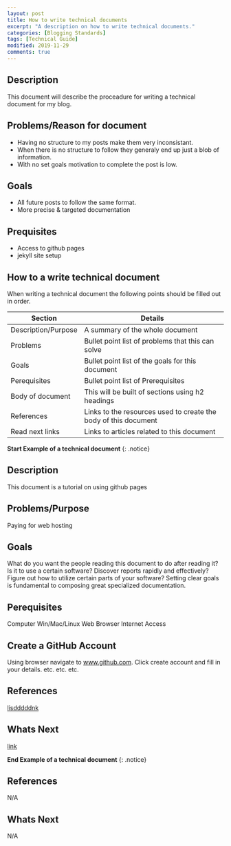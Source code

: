 ```yaml
---
layout: post
title: How to write technical documents
excerpt: "A description on how to write technical documents."
categories: [Blogging Standards]
tags: [Technical Guide]
modified: 2019-11-29
comments: true
---
```


## Description
This document will describe the proceadure for writing a technical document for my blog.

## Problems/Reason for document
* Having no structure to my posts make them very inconsistant.
* When there is no structure to follow they generaly end up just a blob of information.
* With no set goals motivation to complete the post is low.

## Goals
* All future posts to follow the same format.
* More precise & targeted documentation

## Prequisites
* Access to github pages
* jekyll site setup

## How to a write technical document
When writing a technical document the following points should be filled out in order.

| Section                                           | Details                                                                                          |
|---------------------------------------------------|--------------------------------------------------------------------------------------------------|
| Description/Purpose                               | A summary of the whole document                                                                  |
| Problems                                          | Bullet point list of problems that this can solve                                                |
| Goals                                             | Bullet point list of the goals for this document                                                 |
| Perequisites                                      | Bullet point list of Prerequisites                                                               |
| Body of document                                  | This will be built of sections using h2 headings                                                 |
| References                                        | Links to the resources used to create the body of this document                                  |
| Read next links                                   | Links to articles related to this document                                                       |

**Start Example of a technical document**
{: .notice}

## Description
This document is a tutorial on using github pages

## Problems/Purpose
Paying for web hosting

## Goals
What do you want the people reading this document to do after reading it? Is it to use a certain software? Discover reports rapidly and effectively? Figure out how to utilize certain parts of your software? Setting clear goals is fundamental to composing great specialized documentation.

## Perequisites
Computer Win/Mac/Linux
Web Browser
Internet Access

## Create a GitHub Account
Using browser navigate to www.github.com.
Click create account and fill in your details.
etc.
etc.
etc.

## References
[lisdddddnk](https://pages.github.com/)

## Whats Next
[link](https://jekyllrb.com/)

**End Example of a technical document**
{: .notice}

## References
N/A

## Whats Next
N/A
